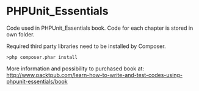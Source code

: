PHPUnit_Essentials
==================

Code used in PHPUnit_Essentials book.
Code for each chapter is stored in own folder.

Required third party libraries need to be installed by Composer.

```
>php composer.phar install
```

More information and possibility to purchased book at:
http://www.packtpub.com/learn-how-to-write-and-test-codes-using-phpunit-essentials/book
